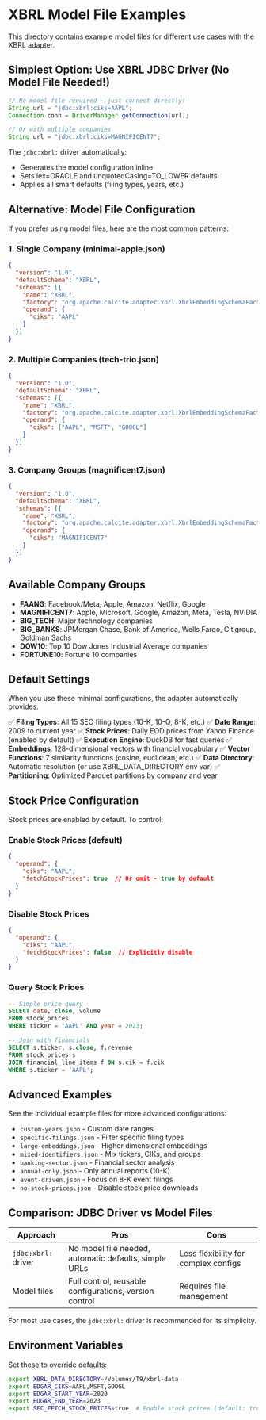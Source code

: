 # XBRL Model File Examples

This directory contains example model files for different use cases with the XBRL adapter.

## Simplest Option: Use XBRL JDBC Driver (No Model File Needed!)

```java
// No model file required - just connect directly!
String url = "jdbc:xbrl:ciks=AAPL";
Connection conn = DriverManager.getConnection(url);

// Or with multiple companies
String url = "jdbc:xbrl:ciks=MAGNIFICENT7";
```

The `jdbc:xbrl:` driver automatically:
- Generates the model configuration inline
- Sets lex=ORACLE and unquotedCasing=TO_LOWER defaults
- Applies all smart defaults (filing types, years, etc.)

## Alternative: Model File Configuration

If you prefer using model files, here are the most common patterns:

### 1. Single Company (minimal-apple.json)
```json
{
  "version": "1.0",
  "defaultSchema": "XBRL",
  "schemas": [{
    "name": "XBRL",
    "factory": "org.apache.calcite.adapter.xbrl.XbrlEmbeddingSchemaFactory",
    "operand": {
      "ciks": "AAPL"
    }
  }]
}
```

### 2. Multiple Companies (tech-trio.json)
```json
{
  "version": "1.0",
  "defaultSchema": "XBRL",
  "schemas": [{
    "name": "XBRL",
    "factory": "org.apache.calcite.adapter.xbrl.XbrlEmbeddingSchemaFactory",
    "operand": {
      "ciks": ["AAPL", "MSFT", "GOOGL"]
    }
  }]
}
```

### 3. Company Groups (magnificent7.json)
```json
{
  "version": "1.0",
  "defaultSchema": "XBRL",
  "schemas": [{
    "name": "XBRL",
    "factory": "org.apache.calcite.adapter.xbrl.XbrlEmbeddingSchemaFactory",
    "operand": {
      "ciks": "MAGNIFICENT7"
    }
  }]
}
```

## Available Company Groups

- **FAANG**: Facebook/Meta, Apple, Amazon, Netflix, Google
- **MAGNIFICENT7**: Apple, Microsoft, Google, Amazon, Meta, Tesla, NVIDIA
- **BIG_TECH**: Major technology companies
- **BIG_BANKS**: JPMorgan Chase, Bank of America, Wells Fargo, Citigroup, Goldman Sachs
- **DOW10**: Top 10 Dow Jones Industrial Average companies
- **FORTUNE10**: Fortune 10 companies

## Default Settings

When you use these minimal configurations, the adapter automatically provides:

✅ **Filing Types**: All 15 SEC filing types (10-K, 10-Q, 8-K, etc.)
✅ **Date Range**: 2009 to current year
✅ **Stock Prices**: Daily EOD prices from Yahoo Finance (enabled by default)
✅ **Execution Engine**: DuckDB for fast queries
✅ **Embeddings**: 128-dimensional vectors with financial vocabulary
✅ **Vector Functions**: 7 similarity functions (cosine, euclidean, etc.)
✅ **Data Directory**: Automatic resolution (or use XBRL_DATA_DIRECTORY env var)
✅ **Partitioning**: Optimized Parquet partitions by company and year

## Stock Price Configuration

Stock prices are enabled by default. To control:

### Enable Stock Prices (default)
```json
{
  "operand": {
    "ciks": "AAPL",
    "fetchStockPrices": true  // Or omit - true by default
  }
}
```

### Disable Stock Prices
```json
{
  "operand": {
    "ciks": "AAPL",
    "fetchStockPrices": false  // Explicitly disable
  }
}
```

### Query Stock Prices
```sql
-- Simple price query
SELECT date, close, volume
FROM stock_prices
WHERE ticker = 'AAPL' AND year = 2023;

-- Join with financials
SELECT s.ticker, s.close, f.revenue
FROM stock_prices s
JOIN financial_line_items f ON s.cik = f.cik
WHERE s.ticker = 'AAPL';
```

## Advanced Examples

See the individual example files for more advanced configurations:

- `custom-years.json` - Custom date ranges
- `specific-filings.json` - Filter specific filing types
- `large-embeddings.json` - Higher dimensional embeddings
- `mixed-identifiers.json` - Mix tickers, CIKs, and groups
- `banking-sector.json` - Financial sector analysis
- `annual-only.json` - Only annual reports (10-K)
- `event-driven.json` - Focus on 8-K event filings
- `no-stock-prices.json` - Disable stock price downloads

## Comparison: JDBC Driver vs Model Files

| Approach | Pros | Cons |
|----------|------|------|
| `jdbc:xbrl:` driver | No model file needed, automatic defaults, simple URLs | Less flexibility for complex configs |
| Model files | Full control, reusable configurations, version control | Requires file management |

For most use cases, the `jdbc:xbrl:` driver is recommended for its simplicity.

## Environment Variables

Set these to override defaults:

```bash
export XBRL_DATA_DIRECTORY=/Volumes/T9/xbrl-data
export EDGAR_CIKS=AAPL,MSFT,GOOGL
export EDGAR_START_YEAR=2020
export EDGAR_END_YEAR=2023
export SEC_FETCH_STOCK_PRICES=true  # Enable stock prices (default: true)
```
